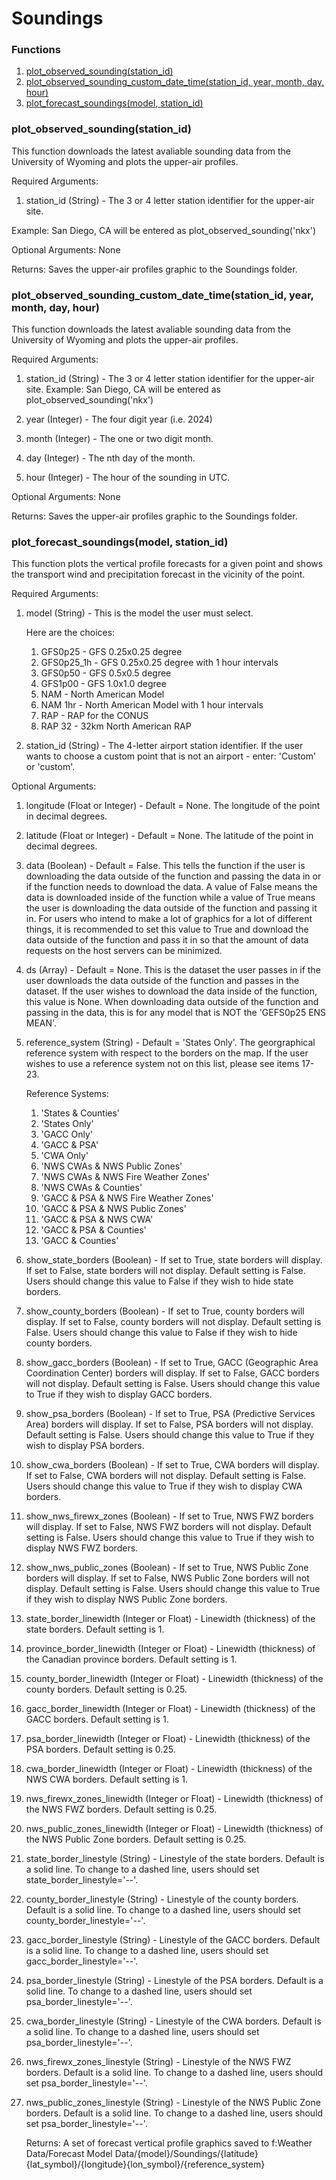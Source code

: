 # **Soundings**

### **Functions**
1) [plot_observed_sounding(station_id)](#plot_observed_soundingstation_id)
2) [plot_observed_sounding_custom_date_time(station_id, year, month, day, hour)](#plot_observed_sounding_custom_date_timestation_id-year-month-day-hour)
3) [plot_forecast_soundings(model, station_id)](#plot_forecast_soundingsmodel-station_id)

### plot_observed_sounding(station_id)

This function downloads the latest avaliable sounding data from the University of Wyoming and plots the upper-air profiles. 

Required Arguments: 

1) station_id (String) - The 3 or 4 letter station identifier for the upper-air site. 

Example: San Diego, CA will be entered as plot_observed_sounding('nkx')

Optional Arguments: None

Returns: Saves the upper-air profiles graphic to the Soundings folder. 

### plot_observed_sounding_custom_date_time(station_id, year, month, day, hour)

This function downloads the latest avaliable sounding data from the University of Wyoming and plots the upper-air profiles. 

Required Arguments: 

1) station_id (String) - The 3 or 4 letter station identifier for the upper-air site. 
Example: San Diego, CA will be entered as plot_observed_sounding('nkx')

2) year (Integer) - The four digit year (i.e. 2024)

3) month (Integer) - The one or two digit month. 

4) day (Integer) - The nth day of the month. 

5) hour (Integer) - The hour of the sounding in UTC. 

Optional Arguments: None

Returns: Saves the upper-air profiles graphic to the Soundings folder. 

### plot_forecast_soundings(model, station_id)

This function plots the vertical profile forecasts for a given point and shows the transport wind and precipitation forecast in the vicinity of the point. 

Required Arguments:

1) model (String) - This is the model the user must select. 
                       
     Here are the choices: 
     1) GFS0p25 - GFS 0.25x0.25 degree
     2) GFS0p25_1h - GFS 0.25x0.25 degree with 1 hour intervals
     3) GFS0p50 - GFS 0.5x0.5 degree
     4) GFS1p00 - GFS 1.0x1.0 degree
     5) NAM - North American Model
     6) NAM 1hr - North American Model with 1 hour intervals 
     7) RAP - RAP for the CONUS
     8) RAP 32 - 32km North American RAP

2) station_id (String) - The 4-letter airport station identifier. 
                         If the user wants to choose a custom point that is not an airport - enter: 'Custom' or 'custom'. 

Optional Arguments:

1) longitude (Float or Integer) - Default = None. The longitude of the point in decimal degrees. 

2) latitude (Float or Integer) - Default = None. The latitude of the point in decimal degrees. 

3) data (Boolean) - Default = False. This tells the function if the user is downloading the data outside of the function
    and passing the data in or if the function needs to download the data. A value of False means the data
    is downloaded inside of the function while a value of True means the user is downloading the data outside
    of the function and passing it in. For users who intend to make a lot of graphics for a lot of different 
    things, it is recommended to set this value to True and download the data outside of the function and pass
    it in so that the amount of data requests on the host servers can be minimized. 


4) ds (Array) - Default = None. This is the dataset the user passes in if the user downloads the data outside of the function and passes
    in the dataset. If the user wishes to download the data inside of the function, this value is None. When downloading data
    outside of the function and passing in the data, this is for any model that is NOT the 'GEFS0p25 ENS MEAN'. 

5) reference_system (String) - Default = 'States Only'. The georgraphical reference system with respect to the borders on the map. If the user
                                                         wishes to use a reference system not on this list, please see items 17-23. 
    
    Reference Systems: 
    
    1) 'States & Counties'
    2) 'States Only'
    3) 'GACC Only'
    4) 'GACC & PSA'
    5) 'CWA Only'
    6) 'NWS CWAs & NWS Public Zones'
    7) 'NWS CWAs & NWS Fire Weather Zones'
    8) 'NWS CWAs & Counties'
    9) 'GACC & PSA & NWS Fire Weather Zones'
    10) 'GACC & PSA & NWS Public Zones'
    11) 'GACC & PSA & NWS CWA'
    12) 'GACC & PSA & Counties'
    13) 'GACC & Counties'


6) show_state_borders (Boolean) - If set to True, state borders will display. If set to False, state borders will not display. 
    Default setting is False. Users should change this value to False if they wish to hide state borders. 

7) show_county_borders (Boolean) - If set to True, county borders will display. If set to False, county borders will not display. 
    Default setting is False. Users should change this value to False if they wish to hide county borders. 

8) show_gacc_borders (Boolean) - If set to True, GACC (Geographic Area Coordination Center) borders will display. If set to False, GACC borders will not display. 
    Default setting is False. Users should change this value to True if they wish to display GACC borders. 

9) show_psa_borders (Boolean) - If set to True, PSA (Predictive Services Area) borders will display. If set to False, PSA borders will not display. 
    Default setting is False. Users should change this value to True if they wish to display PSA borders.

10) show_cwa_borders (Boolean) - If set to True, CWA borders will display. If set to False, CWA borders will not display. 
    Default setting is False. Users should change this value to True if they wish to display CWA borders.

11) show_nws_firewx_zones (Boolean) - If set to True, NWS FWZ borders will display. If set to False, NWS FWZ borders will not display. 
    Default setting is False. Users should change this value to True if they wish to display NWS FWZ borders.

12) show_nws_public_zones (Boolean) - If set to True, NWS Public Zone borders will display. If set to False, NWS Public Zone borders will not display. 
    Default setting is False. Users should change this value to True if they wish to display NWS Public Zone borders.

13) state_border_linewidth (Integer or Float) - Linewidth (thickness) of the state borders. Default setting is 1. 

14) province_border_linewidth (Integer or Float) - Linewidth (thickness) of the Canadian province borders. Default setting is 1. 

15) county_border_linewidth (Integer or Float) - Linewidth (thickness) of the county borders. Default setting is 0.25. 

16) gacc_border_linewidth (Integer or Float) - Linewidth (thickness) of the GACC borders. Default setting is 1. 

17) psa_border_linewidth (Integer or Float) - Linewidth (thickness) of the PSA borders. Default setting is 0.25. 

18) cwa_border_linewidth (Integer or Float) - Linewidth (thickness) of the NWS CWA borders. Default setting is 1. 

19) nws_firewx_zones_linewidth (Integer or Float) - Linewidth (thickness) of the NWS FWZ borders. Default setting is 0.25. 

20) nws_public_zones_linewidth (Integer or Float) - Linewidth (thickness) of the NWS Public Zone borders. Default setting is 0.25. 

21) state_border_linestyle (String) - Linestyle of the state borders. Default is a solid line. 
    To change to a dashed line, users should set state_border_linestyle='--'. 

22) county_border_linestyle (String) - Linestyle of the county borders. Default is a solid line. 
    To change to a dashed line, users should set county_border_linestyle='--'. 

23) gacc_border_linestyle (String) - Linestyle of the GACC borders. Default is a solid line. 
    To change to a dashed line, users should set gacc_border_linestyle='--'. 

24) psa_border_linestyle (String) - Linestyle of the PSA borders. Default is a solid line. 
    To change to a dashed line, users should set psa_border_linestyle='--'. 

25) cwa_border_linestyle (String) - Linestyle of the CWA borders. Default is a solid line. 
    To change to a dashed line, users should set psa_border_linestyle='--'. 

26) nws_firewx_zones_linestyle (String) - Linestyle of the NWS FWZ borders. Default is a solid line. 
    To change to a dashed line, users should set psa_border_linestyle='--'. 

27) nws_public_zones_linestyle (String) - Linestyle of the NWS Public Zone borders. Default is a solid line. 
    To change to a dashed line, users should set psa_border_linestyle='--'.   

    Returns: A set of forecast vertical profile graphics saved to f:Weather Data/Forecast Model Data/{model}/Soundings/{latitude}{lat_symbol}/{longitude}{lon_symbol}/{reference_system}
